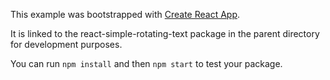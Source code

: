 This example was bootstrapped with [Create React App](https://github.com/facebook/create-react-app).

It is linked to the react-simple-rotating-text package in the parent directory for development purposes.

You can run `npm install` and then `npm start` to test your package.
